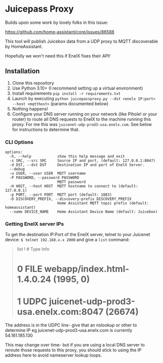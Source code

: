 # Juicepass Proxy

Builds upon some work by lovely folks in this issue:

https://github.com/home-assistant/core/issues/86588

This tool will publish Juicebox data from a UDP proxy to MQTT discoverable by HomeAssistant.

Hopefully we won't need this if EnelX fixes their API!

## Installation

1. Clone this repository
2. Use Python 3.10+ (I recommend setting up a virtual environment)
3. Install requirements `pip install -r requirements.txt`
4. Launch by executing `python juicepassproxy.py --dst <enelx IP:port> --host <mqtthost>` (params documented below)
5. Nothing happens!
6. Configure your DNS server running on your network (like Pihole! or your router) to route all DNS requests to EnelX to the machine running this proxy. For me this was `juicenet-udp-prod3-usa.enelx.com`. See below for instructions to determine that.

### CLI Options

```
options:
  -h, --help            show this help message and exit
  -s SRC, --src SRC     Source IP and port, (default: 127.0.0.1:8047)
  -d DST, --dst DST     Destination IP and port of EnelX Server.
  --debug
  -u USER, --user USER  MQTT username
  -P PASSWORD, --password PASSWORD
                        MQTT password
  -H HOST, --host HOST  MQTT hostname to connect to (default: 127.0.0.1)
  -p PORT, --port PORT  MQTT port (default: 1883)
  -D DISCOVERY_PREFIX, --discovery-prefix DISCOVERY_PREFIX
                        Home Assistant MQTT topic prefix (default: homeassistant)
  --name DEVICE_NAME    Home Assistant Device Name (default: Juicebox)
```

### Getting EnelX server IPs

To get the destination IP:Port of the EnelX server, telnet to your Juicenet device:
`$ telnet 192.168.x.x 2000`
and give a `list` command:

> list
> ! # Type  Info
> # 0 FILE  webapp/index.html-1.4.0.24 (1995, 0)
> # 1 UDPC  juicenet-udp-prod3-usa.enelx.com:8047 (26674)

The address is in the UDPC line- give that an nslookup or other to determine IP
eg juicenet-udp-prod3-usa.enelx.com is currently 54.161.185.130

This may change over time- but if you are using a local DNS server to reroute those requests to this proxy, you should stick to using the IP address here to avoid nameserver lookup loops.


